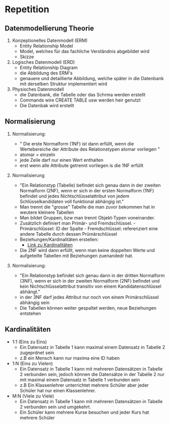 # Repetition 

## Datenmodellierung Theorie

1. Konzeptionelles Datenmodell (ERM)
    - Entity Relationship Model
    - Model, welches für das fachliche Verständnis abgebildet wird
    - Skizze
2. Logisches Datenmodell (ERD)
    - Entity Relationship Diagram
    - die Abbildung des ERM's
    - genauere und detaillierte Abbildung, welche später in die Datenbank mit derselben Struktur      implementiert wird
3. Physisches Datenmodell
    - die Datenbank, die Tabelle oder das Schrma werden erstellt
    - Commands wire CREATE TABLE usw werden heir genutzt
    - Die Datenbak wird erstellt


 ## Normalisierung

1. Normalisierung:
   - " Die erste Normalform (1NF) ist dann erfüllt, wenn die Wertebereiche der Attribute des Relationstypen atomar vorliegen "
   - atomar = einzeln
   - jede Zeile darf nur einen Wert enthalten
   - erst wenn alle Attribute getrennt vorliegen is die 1NF erfüllt

2. Normalisierung
   - "Ein Relationstyp (Tabelle) befindet sich genau dann in der zweiten Normalform (2NF), wenn er sich in der ersten Normalform (1NF) befindet und jedes Nichtschlüsselattribut von jedem Schlüsselkandidaten voll funktional abhängig ist."
   - Man trennt die "grosse" Tabelle die man zuvor bekommen hat in weutere kleinere Tabellen
   - Man bildet Gruppen, bzw man trennt Objekt-Typen voneinander.
   - Zusätzlich definiert man Primär- und Fremdschlüssel.
         - Primärschlüssel: ID der Spalte
         - Fremdschlüssel: referenziert eine andere Tabelle durch dessen Prümärschlüssel
   - Beziehungen/Kardinalitäten erstellen:
       - [Link zu Kardinalitäten](#Kardinalitäten)
   - Die 2NF wird dann erfüllt, wenn man keine doppelten Werte und aufgeteilte Tabellen mit Beziehungen zuenandedr hat.


3. Normalisierung:
   - "Ein Relationstyp befindet sich genau dann in der dritten Normalform (3NF), wenn er sich in der zweiten Normalform (2NF) befindet und kein Nichtschlüsselattribut transitiv von einem Kandidatenschlüssel abhängt."
   - in der 3NF darf jedes Attribut nur noch von einem Primärschlüssel abhängig sein
   - Die Tabellen können weiter gespaltet werden, neue Beziehungen entstehen
   


## Kardinalitäten

- 1:1 (Eins zu Eins)
  - Ein Datensatz in Tabelle 1 kann maximal einem Datensatz in Tabelle 2 zugeprdnet sein
  - z.B ein Mensch kann nur maxima eine ID haben
- 1:N (Eins zu Vielen)
    - Ein Datensatz in Tabelle 1 kann mit mehreren Datensätzen in Tabelle 2 verbunden sein, jedoch können die Datensätze in der Tabelle 2 nur mit maximal einem Datensatz in Tabelle 1 verbunden sein
    - z.B Ein Klassenlehrer unterrichtet mehrere Schüler aber jeder Schüler hat nur einen Klassenlehrer.
- M:N (Viele zu Viele)
    - Ein Datensatz in Tabelle 1 kann mit mehreren Datensätzen in Tabelle 2 verbunden sein und umgekehrt.
    - Ein Schüler kann mehrere Kurse besuchen und jeder Kurs hat mehrere Schüler

